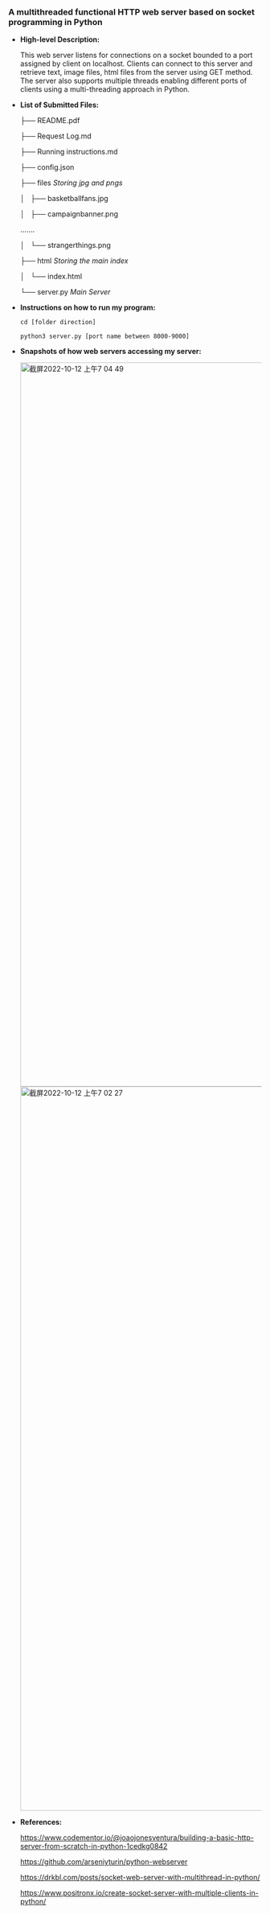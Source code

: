 ### A multithreaded functional HTTP web server based on socket programming in Python
  
- **High-level Description:**  

  This web server listens for connections on a socket bounded to a port assigned by client on localhost. Clients can connect to this server and retrieve text, image files, html files from the server using GET method. The server also supports multiple threads enabling different ports of clients using a multi-threading approach in Python.
  
  
- **List of Submitted Files:**

    ├── README.pdf

    ├── Request Log.md 

    ├── Running instructions.md

    ├── config.json

    ├── files *Storing jpg and pngs*

    │   ├── basketballfans.jpg

    │   ├── campaignbanner.png
        
    .......
        
    │   └── strangerthings.png

    ├── html *Storing the main index*

    │   └── index.html

    └── server.py *Main Server*



- **Instructions on how to run my program:**

  `cd [folder direction]`
  
   `python3 server.py [port name between 8000-9000]`
   
  
   
- **Snapshots of how web servers accessing my server:**

  <img width="1440" alt="截屏2022-10-12 上午7 04 49" src="https://user-images.githubusercontent.com/20860329/195367254-ffac77ea-1943-45d9-89fd-ff8e59a7dc2b.png">
  
  <img width="1440" alt="截屏2022-10-12 上午7 02 27" src="https://user-images.githubusercontent.com/20860329/195367292-448b6078-906b-4b01-9f7f-8433be6f7b2b.png">




- **References:**

  https://www.codementor.io/@joaojonesventura/building-a-basic-http-server-from-scratch-in-python-1cedkg0842
  
  https://github.com/arseniyturin/python-webserver
  
  https://drkbl.com/posts/socket-web-server-with-multithread-in-python/
  
  https://www.positronx.io/create-socket-server-with-multiple-clients-in-python/

